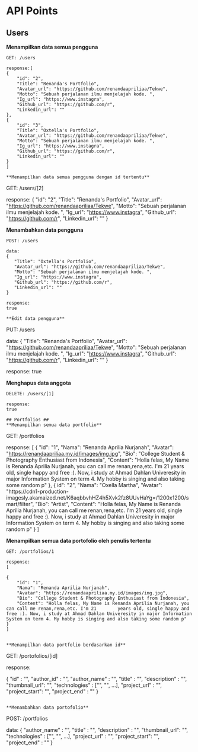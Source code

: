 # API Points #
## Users ##
**Menampilkan data semua pengguna**
```
GET: /users

response:[
{
    "id": "2",
    "Title": "Renanda's Portfolio",
    "Avatar_url": "https://github.com/renandaapriliaa/Tekwe",
    "Motto": "Sebuah perjalanan ilmu menjelajah kode. ",
    "Ig_url": "https://www.instagra",
    "Github_url": "https://github.com/r",
    "Linkedin_url": ""
},
{
    "id": "3",
    "Title": "Oxtella's Portfolio",
    "Avatar_url": "https://github.com/renandaapriliaa/Tekwe",
    "Motto": "Sebuah perjalanan ilmu menjelajah kode. ",
    "Ig_url": "https://www.instagra",
    "Github_url": "https://github.com/r",
    "Linkedin_url": ""
}
]

**Menampilkan data semua pengguna dengan id tertentu**
```
GET: /users/[2]

response:
{
    "id": "2",
    "Title": "Renanda's Portfolio",
    "Avatar_url": "https://github.com/renandaapriliaa/Tekwe",
    "Motto": "Sebuah perjalanan ilmu menjelajah kode. ",
    "Ig_url": "https://www.instagra",
    "Github_url": "https://github.com/r",
    "Linkedin_url": ""
}
 
 **Menambahkan data pengguna**
 ```
 POST: /users
 
 data:
 {
    "Title": "Oxtella's Portfolio",
    "Avatar_url": "https://github.com/renandaapriliaa/Tekwe",
    "Motto": "Sebuah perjalanan ilmu menjelajah kode. ",
    "Ig_url": "https://www.instagra",
    "Github_url": "https://github.com/r",
    "Linkedin_url": ""
}

response:
true 

**Edit data pengguna**
```
PUT: /users

data:
{
    "Title": "Renanda's Portfolio",
    "Avatar_url": "https://github.com/renandaapriliaa/Tekwe",
    "Motto": "Sebuah perjalanan ilmu menjelajah kode. ",
    "Ig_url": "https://www.instagra",
    "Github_url": "https://github.com/r",
    "Linkedin_url": ""
}
 
 
response:
true   


**Menghapus data anggota**
```
DELETE: /users/[1]

response:
true   

## Portfolios ##
**Menampilkan semua data portfolio**
```
GET: /portfolios

response: [
{
    "id": "1",
    "Nama": "Renanda Aprilia Nurjanah",
    "Avatar": "https://renandaapriliaa.my.id/images/img.jpg",
    "Bio": "College Student & Photography Enthusiast from Indonesia",
    "Content": "Holla felas, My Name is Renanda Aprilia Nurjanah, you can call me renan,rena,etc. I'm 21       years old, single happy and free :). Now, i study at Ahmad Dahlan Univeresity in major Information         System on term 4. My hobby is singing and also taking some random p"
},
{
    id": "2",
    "Nama": "Oxella Martha",
    "Avatar": "https://cdn1-production- imagesly.akamaized.net/K6aqbbvhHZ4h5Xvk2fz8UUvHaYg=/1200x1200/smart/filter",
    "Bio": "Artist",
    "Content": "Holla felas, My Name is Renanda Aprilia Nurjanah, you can call me renan,rena,etc. I'm 21        years old, single happy and free :). Now, i study at Ahmad Dahlan Univeresity in major Information        System on term 4. My hobby is singing and also taking some random p"
}
]

**Menampilkan semua data portofolio oleh penulis tertentu**
```
GET: /portfolios/1

response:
[

{
    "id": "1",
    "Nama": "Renanda Aprilia Nurjanah",
    "Avatar": "https://renandaapriliaa.my.id/images/img.jpg",
    "Bio": "College Student & Photography Enthusiast from Indonesia",
    "Content": "Holla felas, My Name is Renanda Aprilia Nurjanah, you can call me renan,rena,etc. I'm 21        years old, single happy and free :). Now, i study at Ahmad Dahlan Univeresity in major Information        System on term 4. My hobby is singing and also taking some random p"
}
]


**Menampilkan data portfolio berdasarkan id**
```
GET: /portofolios/[id]

response:

{
          "id"           : "",
          "author_id"    : "",
          "author_name"  : "",
          "title"        : "",
          "description"  : "",
          "thumbnail_url": "",
          "technologies" : ["", "", ...],
          "project_url"  : "",
          "project_start": "",
          "project_end"  : ""
}
```

**Menambahkan data portofolio**
```
POST: /portfolios

data:
{
     "author_name"  : "",
     "title"        : "",
     "description"  : "",
     "thumbnail_url": "",
     "technologies" : ["", "", ...],
     "project_url"  : "",
     "project_start": "",
     "project_end"  : ""
}



